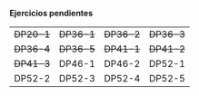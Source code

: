 <b> Ejercicios pendientes </b>

<table>

  <tr>
    <td><s>DP20-1</s></td>
    <td><s>DP36-1</s></td>
    <td><s>DP36-2</s></td>
    <td><s>DP36-3</s></td>
  </tr>
  <tr>
    <td><s>DP36-4</s></td>
    <td><s>DP36-5</s></td>
    <td><s>DP41-1</s></td>
    <td><s>DP41-2</s></td>
  </tr>
  <tr>
 	  <td><s>DP41-3</s></td>
    <td>DP46-1</td>
    <td>DP46-2</td>
    <td>DP52-1</td>
  </tr>
  <tr>
    <td>DP52-2</td>
    <td>DP52-3</td>
    <td>DP52-4</td>
    <td>DP52-5</td>
  </tr>

</table>
